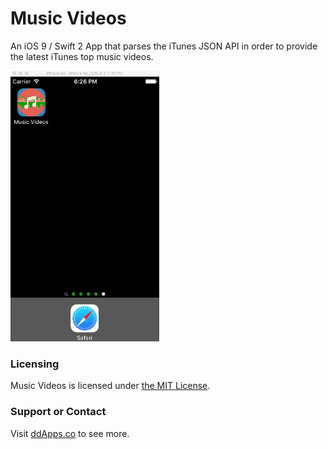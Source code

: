 # Music Videos
An iOS 9 / Swift 2 App that parses the iTunes JSON API in order to provide the latest iTunes top music videos.

![](https://github.com/duliodenis/musicvideos/blob/master/art/screenshot/musicvideos3.gif)

### Licensing
Music Videos is licensed under [the MIT License](https://github.com/duliodenis/musicvideos/blob/master/LICENSE).

### Support or Contact
Visit [ddApps.co](http://ddapps.co) to see more.
